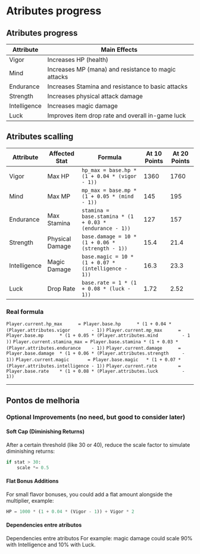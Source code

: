 # Atributes progress

## Atributes progress

| Attribute     | Main Effects                                        |
|---------------|-----------------------------------------------------|
| Vigor         | Increases HP (health)                               |
| Mind          | Increases MP (mana) and resistance to magic attacks |
| Endurance     | Increases Stamina and resistance to basic attacks   |
| Strength      | Increases physical attack damage                    |
| Intelligence  | Increases magic damage                              |
| Luck          | Improves item drop rate and overall in-game luck    |

## Atributes scalling

| Attribute     | Affected Stat  | Formula                                 | At 10 Points | At 20 Points   |
|---------------|----------------|-----------------------------------------|--------------|----------------|
| Vigor      | Max HP       | `hp_max = base.hp * (1 + 0.04 * (vigor - 1))`           | 1360 | 1760   |
| Mind       | Max MP       | `mp_max = base.mp * (1 + 0.05 * (mind - 1))`            | 145  | 195    |
| Endurance  | Max Stamina  | `stamina = base.stamina * (1 + 0.03 * (endurance - 1))` | 127  | 157    |
| Strength      | Physical Damage   | `base.damage = 10 * (1 + 0.06 * (strength - 1))`           | 15.4           | 21.4           |
| Intelligence  | Magic Damage      | `base.magic = 10 * (1 + 0.07 * (intelligence - 1))`        | 16.3           | 23.3           |
| Luck          | Drop Rate         | `base.rate = 1 * (1 + 0.08 * (luck - 1))`              | 1.72           | 2.52           |

### Real formula

`Player.current.hp_max      = Player.base.hp      * (1 + 0.04 * (Player.attributes.vigor        - 1))`
`Player.current.mp_max      = Player.base.mp      * (1 + 0.05 * (Player.attributes.mind         - 1 ))`
`Player.current.stamina_max = Player.base.stamina * (1 + 0.03 * (Player.attributes.endurance    - 1))`
`Player.current.damage      = Player.base.damage  * (1 + 0.06 * (Player.attributes.strength     - 1))`
`Player.current.magic       = Player.base.magic   * (1 + 0.07 * (Player.attributes.intelligence - 1))`
`Player.current.rate        = Player.base.rate    * (1 + 0.08 * (Player.attributes.luck         - 1))` 

---
## Pontos de melhoria

### Optional Improvements (no need, but good to consider later)

#### Soft Cap (Diminishing Returns)
After a certain threshold (like 30 or 40), reduce the scale factor to simulate diminishing returns:

```python
if stat > 30:
    scale *= 0.5
```

#### Flat Bonus Additions
For small flavor bonuses, you could add a flat amount alongside the multiplier, example:

```python
HP = 1000 * (1 + 0.04 * (Vigor - 1)) + Vigor * 2
```

#### Dependencies entre atributos
Dependencies entre atributos
For example: magic damage could scale 90% with Intelligence and 10% with Luck.